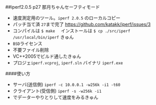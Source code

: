 ##iperf2.0.5 p27 那月ちゃんセーフティモード

* 速度測定用のツール。`iperf 2.0.5` のローカルコピー   
* パッチ当て済 `27`まで完了 https://github.com/katakk/iperf/issues/3  
* コンパイルは `$ make  ` インストールは ` $ cp ./src/iperf  /usr/local/bin/iperf ` きゅん    
* `BSD`ライセンス
* 不要ファイル削除
* VC++2005でビルド通したきゅん
* プロジェ`iperf.vcproj`, `iperf.sln` バイナリ `iperf.exe` 

####使い方

* サーバ(送信側) `iperf -c 10.0.0.1 -w256k -i1 -t60` 
* クライアント(受信側) `iperf -s -w256k -i1`
* でデーターやりとりして速度をみるきゅん   

 



